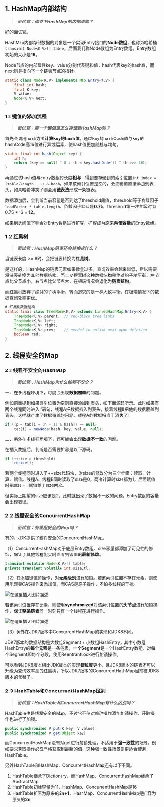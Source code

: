 ## 1. HashMap内部结构

> ***面试官：你说下HashMap的内部结构？***

好的面试官。

HashMap内部存储数据的对象是一个实现Entry接口的**Node数组**，也称为哈希桶`transient Node<K,V>[] table`，后面我们称Node数组为Entry数组。Entry数组初始的大小是**16**。

Node节点的内部属性key、value分别代表键和值，hash代表key的hash值，而next则是指向下一个链表节点的指针。

```java
static class Node<K,V> implements Map.Entry<K,V> {
    final int hash;
    final K key;
    V value;
    Node<K,V> next;
}
```

### 1.1 键值的添加流程

> ***面试官：那一个键值是怎么存储到HashMap的？***

首先会调用hash方法**计算key的hash值**，通过key的hashCode值与key的hashCode高16位进行异或运算，使hash值更加随机与均匀。

```java
static final int hash(Object key) {
    int h;
    return (key == null) ? 0 : (h = key.hashCode()) ^ (h >>> 16);
}
```

再通过该hash值与Entry数组的长度**相与**，得到要存储到的索引位置`int index = (table.length - 1) & hash`。如果该索引位置是空的，会把键值直接添加到表头，如果哈希冲突了则会用**链表法**形成一条链表。

数据添加后，会判断当前容量是否到达了threshold阈值，threshold等于负载因子`loadFactor * table.length`。负载因子默认是**0.75**，threshold第一次扩容时为0.75 * 16 = **12**。

如果到达阈值了则会对Entry数组进行扩容，扩容成为原来**两倍容量**的Entry数组。

### 1.2 红黑树

> ***面试官：HashMap链表还会转换成什么？***

当链表长度 >= 8时，会把链表转换为**红黑树**。

是这样的，HashMap的链表元素如果数量过多，查询效率会越来越低，所以需要将链表转换为其他数据结构。而二叉搜索树这种数据结构是绝对的子树平衡，左节点比父节点小，右节点比父节点大，在极端情况会退化为**链表结构**。

而红黑树放弃了绝对的子树平衡，转而追求的是一种大致平衡，在极端情况下的数据查询效率更优。

```java
# 红黑树数据结构
static final class TreeNode<K,V> extends LinkedHashMap.Entry<K,V> {
    TreeNode<K,V> parent;  // red-black tree links
    TreeNode<K,V> left;
    TreeNode<K,V> right;
    TreeNode<K,V> prev;    // needed to unlink next upon deletion
    boolean red;
}
```

## 2. 线程安全的Map

### 2.1 线程不安全的HashMap

> ***面试官：HashMap为什么线程不安全？***

一、在多线程环境下，可能会出现**数据覆盖**的问题。

例如前面提到如果索引位置为空则直接添加到表头，如下面源码所示。此时如果有两个线程同时进入if语句，线程A把数据插入到表头，接着线程B把他的数据覆盖到表头，这样就产生了数据覆盖的问题，线程A的数据相当于消失了。

```java
if ((p = tab[i = (n - 1) & hash]) == null)
	tab[i] = newNode(hash, key, value, null);
```

二、另外在多线程环境下，还可能会出现**数据不一致**的问题。

在插入数据后，判断是否需要扩容是以下源码。

```java
if (++size > threshold)
	resize();
```

若两个线程同时进入了++size代码块，对size的修改分为三个步骤：读取、计算、赋值。线程A、线程B同时读取了size是0，两者计算时size都为1，后面赋值时把size = 1赋值给了size两次。

但实际上期望的size应该是2，此时就出现了数据不一致的问题，Entry数组的容量会出现错误。

### 2.2 线程安全的ConcurrentHashMap

> ***面试官：有线程安全的Map吗？***

有的，JDK提供了线程安全的ConcurrentHashMap。

（1）ConcurrentHashMap对于底层Entry数组、size容量都添加了可见性的修饰，保证了其他线程能实时监听到该值的**最新修改**。

```java
transient volatile Node<K,V>[] table;
private transient volatile int sizeCtl;
```

（2）在添加键值的操作，对**元素级别**进行加锁。若该索引位置不存在元素，则使用乐观锁CAS操作来添加值，而CAS是原子操作，不怕多线程的干扰。

![在这里插入图片描述](https://i-blog.csdnimg.cn/blog_migrate/d628abadbd05b72922c24f36f26026ab.png#pic_center)


若该索引位置存在元素，则使用**synchronized**对该索引位置的**头节点**进行加锁操作，保证**整条链表**同一时刻只有一个线程在进行操作。

![在这里插入图片描述](https://i-blog.csdnimg.cn/blog_migrate/850b5e88feabd1b1de40fbf7874a3147.png#pic_center)


（3）另外在JDK7版本中ConcurrentHashMap的实现和JDK8不同。

JDK7版本的数据结构是大数组Segment + 小数组HashEntry，其中小数组HashEntry的**每个元素**是一条链表，**一个Segment**是一个HashEntry数组。对每个Segment即每个分段，使用ReentrantLock进行加锁操作。

可以看到JDK8版本相比JDK版本的实现**锁粒度**更小，且JDK8版本的链表还可以升级为查询效率高的红黑树，所以JDK7版本的ConcurrentHashMap目前被JDK8版本的代替了。

### 2.3 HashTable和ConcurrentHashMap区别

> ***面试官：HashTable和ConcurrentHashMap有什么区别吗？***

HashTable也是线程安全的Map，不过它不仅对修改操作添加加锁操作，获取操作也进行了加锁。

```java
public synchronized V put(K key, V value)
public synchronized V get(Object key)
```

而ConcurrentHashMap没有对get进行加锁处理，不适用于**强一致性**的场景。例如要求获取操作必须严格获取到最新的值，这种强一致性场景则更适合使用HashTable。

另外HashTable和HashMap、ConcurrentHashMap还有以下不同。

1. HashTable继承了Dictionary，而HashMap、ConcurrentHashMap继承了AbstractMap
2. HashTable初始容量为11，HashMap、ConcurrentHashMap是16
3. HashTable扩容为原来的**2n+1**，HashMap、ConcurrentHashMap是扩容为原来的**2n**

